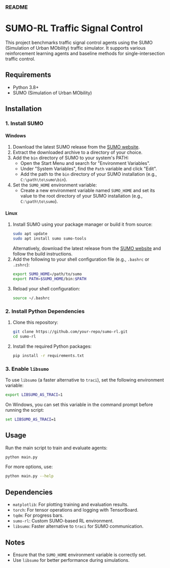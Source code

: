 ### README

# SUMO-RL Traffic Signal Control

This project benchmarks traffic signal control agents using the SUMO (Simulation of Urban MObility) traffic simulator. It supports various reinforcement learning agents and baseline methods for single-intersection traffic control.

## Requirements

- Python 3.8+
- SUMO (Simulation of Urban MObility)

## Installation

### 1. Install SUMO

#### Windows
1. Download the latest SUMO release from the [SUMO website](https://sumo.dlr.de/docs/Downloads.php).
2. Extract the downloaded archive to a directory of your choice.
3. Add the `bin` directory of SUMO to your system's PATH:
   - Open the Start Menu and search for "Environment Variables".
   - Under "System Variables", find the `Path` variable and click "Edit".
   - Add the path to the `bin` directory of your SUMO installation (e.g., `C:\path\to\sumo\bin`).
4. Set the `SUMO_HOME` environment variable:
   - Create a new environment variable named `SUMO_HOME` and set its value to the root directory of your SUMO installation (e.g., `C:\path\to\sumo`).

#### Linux
1. Install SUMO using your package manager or build it from source:
   ```bash
   sudo apt update
   sudo apt install sumo sumo-tools
   ```
   Alternatively, download the latest release from the [SUMO website](https://sumo.dlr.de/docs/Downloads.php) and follow the build instructions.
2. Add the following to your shell configuration file (e.g., `.bashrc` or `.zshrc`):
   ```bash
   export SUMO_HOME=/path/to/sumo
   export PATH=$SUMO_HOME/bin:$PATH
   ```
3. Reload your shell configuration:
   ```bash
   source ~/.bashrc
   ```

### 2. Install Python Dependencies

1. Clone this repository:
   ```bash
   git clone https://github.com/your-repo/sumo-rl.git
   cd sumo-rl
   ```
2. Install the required Python packages:
   ```bash
   pip install -r requirements.txt
   ```

### 3. Enable `libsumo`

To use `libsumo` (a faster alternative to `traci`), set the following environment variable:
```bash
export LIBSUMO_AS_TRACI=1
```
On Windows, you can set this variable in the command prompt before running the script:
```cmd
set LIBSUMO_AS_TRACI=1
```

## Usage

Run the main script to train and evaluate agents:
```bash
python main.py
```

For more options, use:
```bash
python main.py --help
```

## Dependencies

- `matplotlib`: For plotting training and evaluation results.
- `torch`: For tensor operations and logging with TensorBoard.
- `tqdm`: For progress bars.
- `sumo-rl`: Custom SUMO-based RL environment.
- `libsumo`: Faster alternative to `traci` for SUMO communication.

## Notes

- Ensure that the `SUMO_HOME` environment variable is correctly set.
- Use `libsumo` for better performance during simulations.
